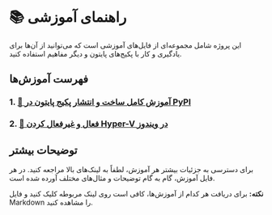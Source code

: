 # 📚 راهنمای آموزشی

این پروژه شامل مجموعه‌ای از فایل‌های آموزشی است که می‌توانید از آن‌ها برای یادگیری و کار با پکیج‌های پایتون و دیگر مفاهیم استفاده کنید.

## فهرست آموزش‌ها

### 1. [🐍 آموزش کامل ساخت و انتشار پکیج پایتون در PyPI](python-pypi.md)
### 2. [🔧 فعال و غیرفعال کردن Hyper-V در ویندوز](hyper-v.md)

## توضیحات بیشتر

برای دسترسی به جزئیات بیشتر هر آموزش، لطفاً به لینک‌های بالا مراجعه کنید. در هر فایل آموزش، گام به گام توضیحات و مثال‌های مختلف آورده شده است.

**نکته:** برای دریافت هر کدام از آموزش‌ها، کافی است روی لینک مربوطه کلیک کنید و فایل Markdown را مشاهده کنید.

